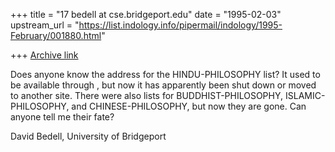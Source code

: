 +++
title = "17 bedell at cse.bridgeport.edu"
date = "1995-02-03"
upstream_url = "https://list.indology.info/pipermail/indology/1995-February/001880.html"

+++
[Archive link](https://list.indology.info/pipermail/indology/1995-February/001880.html)

Does anyone know the address for the HINDU-PHILOSOPHY list?  It used to be
available through <majordomo at world.std.com>, but now it has apparently
been shut down or moved to another site.  There were also lists for
BUDDHIST-PHILOSOPHY, ISLAMIC-PHILOSOPHY, and CHINESE-PHILOSOPHY, but now
they are gone.  Can anyone tell me their fate? 

David Bedell, University of Bridgeport <bedell at cse.bridgeport.edu>





